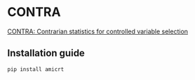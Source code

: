 # CONTRA

[CONTRA: Contrarian statistics for controlled variable selection](https://proceedings.mlr.press/v130/sudarshan21a.html)

## Installation guide

```
pip install amicrt
```

